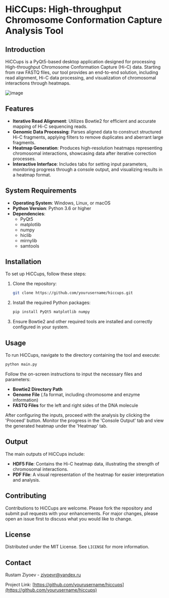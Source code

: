 # HiCCups: High-throughput Chromosome Conformation Capture Analysis Tool

## Introduction

HiCCups is a PyQt5-based desktop application designed for processing High-throughput Chromosome Conformation Capture (Hi-C) data. Starting from raw FASTQ files, our tool provides an end-to-end solution, including read alignment, Hi-C data processing, and visualization of chromosomal interactions through heatmaps. 

![image](https://github.com/rustamhse/HiCCups/assets/74643940/fd62d62a-3921-40cd-a0e8-2377a87774f5)


## Features

- **Iterative Read Alignment**: Utilizes Bowtie2 for efficient and accurate mapping of Hi-C sequencing reads.
- **Genomic Data Processing**: Parses aligned data to construct structured Hi-C fragments, applying filters to remove duplicates and aberrant large fragments.
- **Heatmap Generation**: Produces high-resolution heatmaps representing chromosomal interactions, showcasing data after iterative correction processes.
- **Interactive Interface**: Includes tabs for setting input parameters, monitoring progress through a console output, and visualizing results in a heatmap format.

## System Requirements

- **Operating System**: Windows, Linux, or macOS
- **Python Version**: Python 3.6 or higher
- **Dependencies**:
  - PyQt5
  - matplotlib
  - numpy
  - hiclib
  - mirnylib
  - samtools

## Installation

To set up HiCCups, follow these steps:

1. Clone the repository:
   ```bash
   git clone https://github.com/yourusername/hiccups.git
   ```
2. Install the required Python packages:
   ```bash
   pip install PyQt5 matplotlib numpy
   ```
3. Ensure Bowtie2 and other required tools are installed and correctly configured in your system.

## Usage

To run HiCCups, navigate to the directory containing the tool and execute:

```bash
python main.py
```

Follow the on-screen instructions to input the necessary files and parameters:

- **Bowtie2 Directory Path**
- **Genome File** (.fa format, including chromosome and enzyme information)
- **FASTQ Files** for the left and right sides of the DNA molecule

After configuring the inputs, proceed with the analysis by clicking the 'Proceed' button. Monitor the progress in the 'Console Output' tab and view the generated heatmap under the 'Heatmap' tab.

## Output

The main outputs of HiCCups include:

- **HDF5 File**: Contains the Hi-C heatmap data, illustrating the strength of chromosomal interactions.
- **PDF File**: A visual representation of the heatmap for easier interpretation and analysis.

## Contributing

Contributions to HiCCups are welcome. Please fork the repository and submit pull requests with your enhancements. For major changes, please open an issue first to discuss what you would like to change.

## License

Distributed under the MIT License. See `LICENSE` for more information.

## Contact

Rustam Ziyoev - [ziyoevr@yandex.ru](mailto:ziyoevr@yandex.ru)

Project Link: [https://github.com/yourusername/hiccups](https://github.com/yourusername/hiccups)
